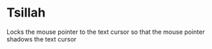 Tsillah
=======

Locks the mouse pointer to the text cursor so that the mouse pointer shadows the text cursor